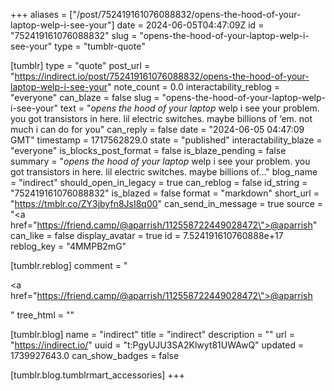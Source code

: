 +++
aliases = ["/post/752419161076088832/opens-the-hood-of-your-laptop-welp-i-see-your"]
date = 2024-06-05T04:47:09Z
id = "752419161076088832"
slug = "opens-the-hood-of-your-laptop-welp-i-see-your"
type = "tumblr-quote"

[tumblr]
type = "quote"
post_url = "https://indirect.io/post/752419161076088832/opens-the-hood-of-your-laptop-welp-i-see-your"
note_count = 0.0
interactability_reblog = "everyone"
can_blaze = false
slug = "opens-the-hood-of-your-laptop-welp-i-see-your"
text = "*opens the hood of your laptop* welp i see your problem. you got transistors in here. lil electric switches. maybe billions of &lsquo;em. not much i can do for you"
can_reply = false
date = "2024-06-05 04:47:09 GMT"
timestamp = 1717562829.0
state = "published"
interactability_blaze = "everyone"
is_blocks_post_format = false
is_blaze_pending = false
summary = "*opens the hood of your laptop* welp i see your problem. you got transistors in here. lil electric switches. maybe billions of..."
blog_name = "indirect"
should_open_in_legacy = true
can_reblog = false
id_string = "752419161076088832"
is_blazed = false
format = "markdown"
short_url = "https://tmblr.co/ZY3jbyfn8JsI8q00"
can_send_in_message = true
source = "<a href=\"https://friend.camp/@aparrish/112558722449028472\">@aparrish</a>"
can_like = false
display_avatar = true
id = 7.524191610760888e+17
reblog_key = "4MMPB2mG"

[tumblr.reblog]
comment = "<p><a href=\"https://friend.camp/@aparrish/112558722449028472\">@aparrish</a></p>"
tree_html = ""

[tumblr.blog]
name = "indirect"
title = "indirect"
description = ""
url = "https://indirect.io/"
uuid = "t:PgyUJU3SA2Klwyt81UWAwQ"
updated = 1739927643.0
can_show_badges = false

[tumblr.blog.tumblrmart_accessories]
+++
